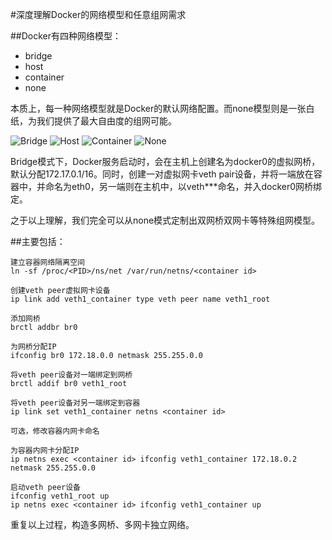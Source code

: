 #深度理解Docker的网络模型和任意组网需求

##Docker有四种网络模型：
* bridge
* host
* container
* none

本质上，每一种网络模型就是Docker的默认网络配置。而none模型则是一张白纸，为我们提供了最大自由度的组网可能。

![Bridge](pic.jpg)
![Host](pic2.jpg)
![Container](pic3.jpg)
![None](pic4.jpg)

Bridge模式下，Docker服务启动时，会在主机上创建名为docker0的虚拟网桥，默认分配172.17.0.1/16。同时，创建一对虚拟网卡veth pair设备，并将一端放在容器中，并命名为eth0，另一端则在主机中，以veth***命名，并入docker0网桥绑定。

之于以上理解，我们完全可以从none模式定制出双网桥双网卡等特殊组网模型。

##主要包括：
```
建立容器网络隔离空间
ln -sf /proc/<PID>/ns/net /var/run/netns/<container id>

创建veth peer虚拟网卡设备
ip link add veth1_container type veth peer name veth1_root

添加网桥
brctl addbr br0

为网桥分配IP
ifconfig br0 172.18.0.0 netmask 255.255.0.0

将veth peer设备对一端绑定到网桥
brctl addif br0 veth1_root

将veth peer设备对另一端绑定到容器
ip link set veth1_container netns <container id>

可选，修改容器内网卡命名

为容器内网卡分配IP
ip netns exec <container id> ifconfig veth1_container 172.18.0.2 netmask 255.255.0.0

启动veth peer设备
ifconfig veth1_root up
ip netns exec <container id> ifconfig veth1_container up
```

重复以上过程，构造多网桥、多网卡独立网络。
